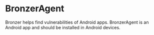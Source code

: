 # BronzerAgent
Bronzer helps find vulnerabilities of Android apps.
BronzerAgent is an Android app and should be installed in Android devices.

